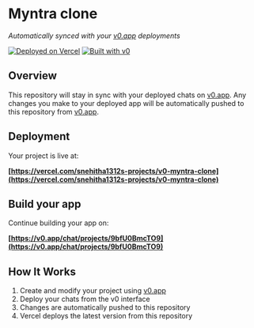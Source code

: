 # Myntra clone

*Automatically synced with your [v0.app](https://v0.app) deployments*

[![Deployed on Vercel](https://img.shields.io/badge/Deployed%20on-Vercel-black?style=for-the-badge&logo=vercel)](https://vercel.com/snehitha1312s-projects/v0-myntra-clone)
[![Built with v0](https://img.shields.io/badge/Built%20with-v0.app-black?style=for-the-badge)](https://v0.app/chat/projects/9bfU0BmcTO9)

## Overview

This repository will stay in sync with your deployed chats on [v0.app](https://v0.app).
Any changes you make to your deployed app will be automatically pushed to this repository from [v0.app](https://v0.app).

## Deployment

Your project is live at:

**[https://vercel.com/snehitha1312s-projects/v0-myntra-clone](https://vercel.com/snehitha1312s-projects/v0-myntra-clone)**

## Build your app

Continue building your app on:

**[https://v0.app/chat/projects/9bfU0BmcTO9](https://v0.app/chat/projects/9bfU0BmcTO9)**

## How It Works

1. Create and modify your project using [v0.app](https://v0.app)
2. Deploy your chats from the v0 interface
3. Changes are automatically pushed to this repository
4. Vercel deploys the latest version from this repository